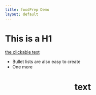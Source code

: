```yaml
---
title: foodPrep Demo
layout: default
---
```


# This is a H1

[the clickable text](http://xlson.com/)

* Bullet lists are also easy to create
* One more

<center>
	<h1>text</h1>
</center>